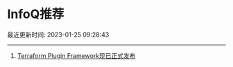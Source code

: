 # InfoQ推荐

最近更新时间: 2023-01-25 09:28:43

--- 
1. [Terraform Plugin Framework现已正式发布](https://www.infoq.cn/article/2s1GX5W16EzNqPzjA8Uy) 
